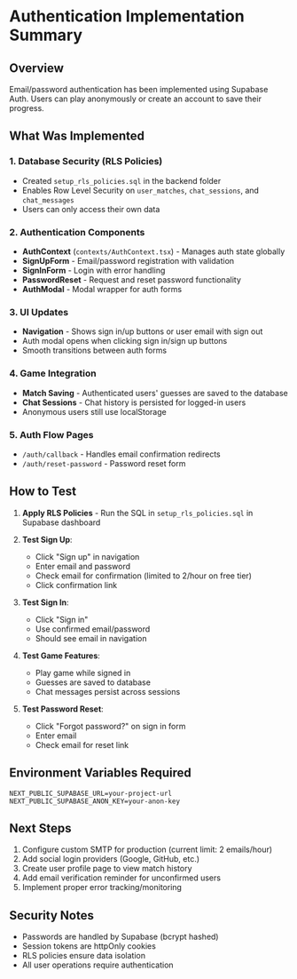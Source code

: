 # Authentication Implementation Summary

## Overview
Email/password authentication has been implemented using Supabase Auth. Users can play anonymously or create an account to save their progress.

## What Was Implemented

### 1. Database Security (RLS Policies)
- Created `setup_rls_policies.sql` in the backend folder
- Enables Row Level Security on `user_matches`, `chat_sessions`, and `chat_messages`
- Users can only access their own data

### 2. Authentication Components
- **AuthContext** (`contexts/AuthContext.tsx`) - Manages auth state globally
- **SignUpForm** - Email/password registration with validation
- **SignInForm** - Login with error handling
- **PasswordReset** - Request and reset password functionality
- **AuthModal** - Modal wrapper for auth forms

### 3. UI Updates
- **Navigation** - Shows sign in/up buttons or user email with sign out
- Auth modal opens when clicking sign in/sign up buttons
- Smooth transitions between auth forms

### 4. Game Integration
- **Match Saving** - Authenticated users' guesses are saved to the database
- **Chat Sessions** - Chat history is persisted for logged-in users
- Anonymous users still use localStorage

### 5. Auth Flow Pages
- `/auth/callback` - Handles email confirmation redirects
- `/auth/reset-password` - Password reset form

## How to Test

1. **Apply RLS Policies** - Run the SQL in `setup_rls_policies.sql` in Supabase dashboard

2. **Test Sign Up**:
   - Click "Sign up" in navigation
   - Enter email and password
   - Check email for confirmation (limited to 2/hour on free tier)
   - Click confirmation link

3. **Test Sign In**:
   - Click "Sign in" 
   - Use confirmed email/password
   - Should see email in navigation

4. **Test Game Features**:
   - Play game while signed in
   - Guesses are saved to database
   - Chat messages persist across sessions

5. **Test Password Reset**:
   - Click "Forgot password?" on sign in form
   - Enter email
   - Check email for reset link

## Environment Variables Required
```
NEXT_PUBLIC_SUPABASE_URL=your-project-url
NEXT_PUBLIC_SUPABASE_ANON_KEY=your-anon-key
```

## Next Steps
1. Configure custom SMTP for production (current limit: 2 emails/hour)
2. Add social login providers (Google, GitHub, etc.)
3. Create user profile page to view match history
4. Add email verification reminder for unconfirmed users
5. Implement proper error tracking/monitoring

## Security Notes
- Passwords are handled by Supabase (bcrypt hashed)
- Session tokens are httpOnly cookies
- RLS policies ensure data isolation
- All user operations require authentication